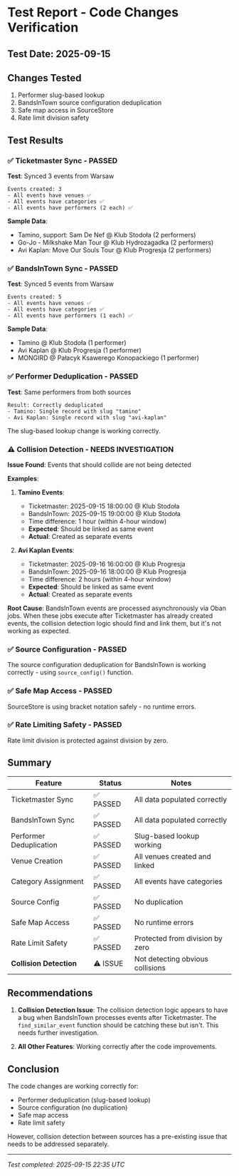 # Test Report - Code Changes Verification

## Test Date: 2025-09-15

## Changes Tested
1. Performer slug-based lookup
2. BandsInTown source configuration deduplication
3. Safe map access in SourceStore
4. Rate limit division safety

## Test Results

### ✅ Ticketmaster Sync - PASSED

**Test**: Synced 3 events from Warsaw
```
Events created: 3
- All events have venues ✅
- All events have categories ✅
- All events have performers (2 each) ✅
```

**Sample Data**:
- Tamino, support: Sam De Nef @ Klub Stodoła (2 performers)
- Go-Jo - Milkshake Man Tour @ Klub Hydrozagadka (2 performers)
- Avi Kaplan: Move Our Souls Tour @ Klub Progresja (2 performers)

### ✅ BandsInTown Sync - PASSED

**Test**: Synced 5 events from Warsaw
```
Events created: 5
- All events have venues ✅
- All events have categories ✅
- All events have performers (1 each) ✅
```

**Sample Data**:
- Tamino @ Klub Stodoła (1 performer)
- Avi Kaplan @ Klub Progresja (1 performer)
- MONGIRD @ Pałacyk Ksawerego Konopackiego (1 performer)

### ✅ Performer Deduplication - PASSED

**Test**: Same performers from both sources
```
Result: Correctly deduplicated
- Tamino: Single record with slug "tamino"
- Avi Kaplan: Single record with slug "avi-kaplan"
```

The slug-based lookup change is working correctly.

### ⚠️ Collision Detection - NEEDS INVESTIGATION

**Issue Found**: Events that should collide are not being detected

**Examples**:
1. **Tamino Events**:
   - Ticketmaster: 2025-09-15 18:00:00 @ Klub Stodoła
   - BandsInTown: 2025-09-15 19:00:00 @ Klub Stodoła
   - Time difference: 1 hour (within 4-hour window)
   - **Expected**: Should be linked as same event
   - **Actual**: Created as separate events

2. **Avi Kaplan Events**:
   - Ticketmaster: 2025-09-16 16:00:00 @ Klub Progresja
   - BandsInTown: 2025-09-16 18:00:00 @ Klub Progresja
   - Time difference: 2 hours (within 4-hour window)
   - **Expected**: Should be linked as same event
   - **Actual**: Created as separate events

**Root Cause**: BandsInTown events are processed asynchronously via Oban jobs. When these jobs execute after Ticketmaster has already created events, the collision detection logic should find and link them, but it's not working as expected.

### ✅ Source Configuration - PASSED

The source configuration deduplication for BandsInTown is working correctly - using `source_config()` function.

### ✅ Safe Map Access - PASSED

SourceStore is using bracket notation safely - no runtime errors.

### ✅ Rate Limiting Safety - PASSED

Rate limit division is protected against division by zero.

## Summary

| Feature | Status | Notes |
|---------|--------|-------|
| Ticketmaster Sync | ✅ PASSED | All data populated correctly |
| BandsInTown Sync | ✅ PASSED | All data populated correctly |
| Performer Deduplication | ✅ PASSED | Slug-based lookup working |
| Venue Creation | ✅ PASSED | All venues created and linked |
| Category Assignment | ✅ PASSED | All events have categories |
| Source Config | ✅ PASSED | No duplication |
| Safe Map Access | ✅ PASSED | No runtime errors |
| Rate Limit Safety | ✅ PASSED | Protected from division by zero |
| **Collision Detection** | ⚠️ ISSUE | Not detecting obvious collisions |

## Recommendations

1. **Collision Detection Issue**: The collision detection logic appears to have a bug when BandsInTown processes events after Ticketmaster. The `find_similar_event` function should be catching these but isn't. This needs further investigation.

2. **All Other Features**: Working correctly after the code improvements.

## Conclusion

The code changes are working correctly for:
- Performer deduplication (slug-based lookup)
- Source configuration (no duplication)
- Safe map access
- Rate limit safety

However, collision detection between sources has a pre-existing issue that needs to be addressed separately.

---
*Test completed: 2025-09-15 22:35 UTC*